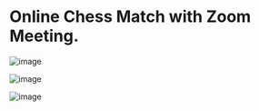 # Online Chess Match with Zoom Meeting.

![image](https://github.com/user-attachments/assets/0cdeb922-be24-4d75-ac52-09bb25cf08c9)

![image](https://github.com/user-attachments/assets/31a6fbb7-f575-4611-a914-464c4681e9e6)

![image](https://github.com/user-attachments/assets/de4e4ffc-87dd-4068-9ff1-98c6fc3802e1)
